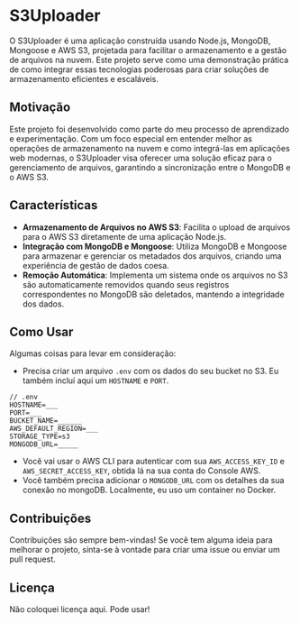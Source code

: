 # S3Uploader

O S3Uploader é uma aplicação construída usando Node.js, MongoDB, Mongoose e AWS S3, projetada para facilitar o armazenamento e a gestão de arquivos na nuvem. Este projeto serve como uma demonstração prática de como integrar essas tecnologias poderosas para criar soluções de armazenamento eficientes e escaláveis.

## Motivação

Este projeto foi desenvolvido como parte do meu processo de aprendizado e experimentação. Com um foco especial em entender melhor as operações de armazenamento na nuvem e como integrá-las em aplicações web modernas, o S3Uploader visa oferecer uma solução eficaz para o gerenciamento de arquivos, garantindo a sincronização entre o MongoDB e o AWS S3.

## Características

- **Armazenamento de Arquivos no AWS S3**: Facilita o upload de arquivos para o AWS S3 diretamente de uma aplicação Node.js.
- **Integração com MongoDB e Mongoose**: Utiliza MongoDB e Mongoose para armazenar e gerenciar os metadados dos arquivos, criando uma experiência de gestão de dados coesa.
- **Remoção Automática**: Implementa um sistema onde os arquivos no S3 são automaticamente removidos quando seus registros correspondentes no MongoDB são deletados, mantendo a integridade dos dados.

## Como Usar

Algumas coisas para levar em consideração:

- Precisa criar um arquivo `.env` com os dados do seu bucket no S3. Eu também incluí aqui um `HOSTNAME` e `PORT`.

```
// .env
HOSTNAME=___
PORT=___
BUCKET_NAME=______
AWS_DEFAULT_REGION=___
STORAGE_TYPE=s3
MONGODB_URL=_____
```

- Você vai usar o AWS CLI para autenticar com sua `AWS_ACCESS_KEY_ID` e `AWS_SECRET_ACCESS_KEY`, obtida lá na sua conta do Console AWS.
- Você também precisa adicionar o `MONGODB_URL` com os detalhes da sua conexão no mongoDB. Localmente, eu uso um container no Docker.

## Contribuições

Contribuições são sempre bem-vindas! Se você tem alguma ideia para melhorar o projeto, sinta-se à vontade para criar uma issue ou enviar um pull request.

## Licença

Não coloquei licença aqui. Pode usar!

